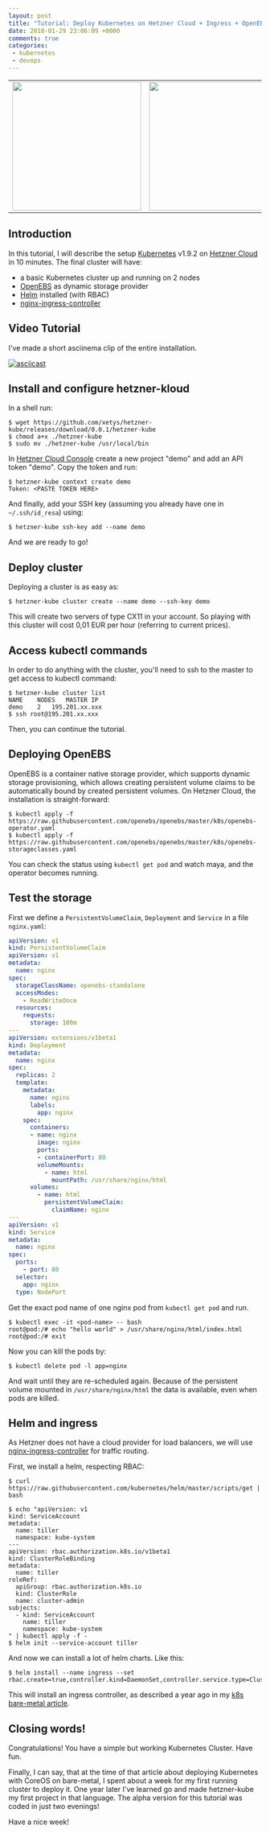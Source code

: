 ```yaml
---
layout: post
title: "Tutorial: Deploy Kubernetes on Hetzner Cloud + Ingress + OpenEBS storage"
date: 2018-01-29 23:06:09 +0000
comments: true
categories:
 - kubernetes
 - devops
---
```



<table width="100%">
<tr>
<td align="center"><img src="/images/2018/01/k8s.png" width="256"></td>
<td align="center"><img src="/images/2018/01/icon-hetzner-cloud.svg" width="256"></td>
</table>

## Introduction

In this tutorial, I will describe the setup [Kubernetes][] v1.9.2 on [Hetzner Cloud][] in 10 minutes.
The final cluster will have:

* a basic Kubernetes cluster up and running on 2 nodes
* [OpenEBS][] as dynamic storage provider
* [Helm][] installed (with RBAC)
* [nginx-ingress-controller][]

## Video Tutorial

I've made a short asciinema clip of the entire installation.

[![asciicast](https://asciinema.org/a/eiom8msOO77bk25oZ6onbe3Y2.png)](https://asciinema.org/a/eiom8msOO77bk25oZ6onbe3Y2)

<!-- more -->
## Install and configure hetzner-kloud

In a shell run:

```
$ wget https://github.com/xetys/hetzner-kube/releases/download/0.0.1/hetzner-kube
$ chmod a+x ./hetzner-kube
$ sudo mv ./hetzner-kube /usr/local/bin
```

In [Hetzner Cloud Console][] create a new project "demo" and add an API token "demo". Copy the token and run:

```
$ hetzner-kube context create demo
Token: <PASTE TOKEN HERE>
```

And finally, add your SSH key (assuming you already have one in `~/.ssh/id_resa`) using:

```
$ hetzner-kube ssh-key add --name demo
```

And we are ready to go!

## Deploy cluster

Deploying a cluster is as easy as:

```
$ hetzner-kube cluster create --name demo --ssh-key demo
```

This will create two servers of type CX11 in your account. So playing with this cluster will cost 0,01 EUR per hour (referring to current prices).

## Access kubectl commands

In order to do anything with the cluster, you'll need to ssh to the master to get access to kubectl command:

```
$ hetzner-kube cluster list
NAME	NODES	MASTER IP
demo	2	195.201.xx.xxx
$ ssh root@195.201.xx.xxx
```

Then, you can continue the tutorial.

## Deploying OpenEBS

OpenEBS is a container native storage provider, which supports dynamic storage provisioning, which allows creating persistent volume claims to be automatically bound by created persistent volumes. On Hetzner Cloud, the installation is straight-forward:

```
$ kubectl apply -f https://raw.githubusercontent.com/openebs/openebs/master/k8s/openebs-operator.yaml
$ kubectl apply -f https://raw.githubusercontent.com/openebs/openebs/master/k8s/openebs-storageclasses.yaml
```

You can check the status using `kubectl get pod` and watch maya, and the operator becomes running.

## Test the storage

First we define a `PersistentVolumeClaim`, `Deployment` and `Service` in a file `nginx.yaml`:

``` yml nginx.yaml
apiVersion: v1
kind: PersistentVolumeClaim
apiVersion: v1
metadata:
  name: nginx
spec:
  storageClassName: openebs-standalone
  accessModes:
    - ReadWriteOnce
  resources:
    requests:
      storage: 100m
---
apiVersion: extensions/v1beta1
kind: Deployment
metadata:
  name: nginx
spec:
  replicas: 2
  template:
    metadata:
      name: nginx
      labels:
        app: nginx
    spec:
      containers:
      - name: nginx
        image: nginx
        ports:
        - containerPort: 80
        volumeMounts:
          - name: html
            mountPath: /usr/share/nginx/html
      volumes:
        - name: html
          persistentVolumeClaim:
            claimName: nginx
---
apiVersion: v1
kind: Service
metadata:
  name: nginx
spec:
  ports:
    - port: 80
  selector:
    app: nginx
  type: NodePort
```

Get the exact pod name of one nginx pod from `kubectl get pod` and run.

```
$ kubectl exec -it <pod-name> -- bash
root@pod:/# echo "hello world" > /usr/share/nginx/html/index.html
root@pod:/# exit
```

Now you can kill the pods by:

```
$ kubectl delete pod -l app=nginx
```

And wait until they are re-scheduled again. Because of the persistent volume mounted in `/usr/share/nginx/html` the data is available, even when pods are killed.

## Helm and ingress

As Hetzner does not have a cloud provider for load balancers, we will use [nginx-ingress-controller][] for traffic routing.

First, we install a helm, respecting RBAC:

```
$ curl https://raw.githubusercontent.com/kubernetes/helm/master/scripts/get | bash

$ echo "apiVersion: v1
kind: ServiceAccount
metadata:
  name: tiller
  namespace: kube-system
---
apiVersion: rbac.authorization.k8s.io/v1beta1
kind: ClusterRoleBinding
metadata:
  name: tiller
roleRef:
  apiGroup: rbac.authorization.k8s.io
  kind: ClusterRole
  name: cluster-admin
subjects:
  - kind: ServiceAccount
    name: tiller
    namespace: kube-system
" | kubectl apply -f -
$ helm init --service-account tiller
```

And now we can install a lot of helm charts. Like this:

```
$ helm install --name ingress --set rbac.create=true,controller.kind=DaemonSet,controller.service.type=ClusterIP
```

This will install an ingress controller, as described a year ago in my [k8s bare-metal article](/blog/2017/01/25/deploy-kubernetes-to-bare-metal-with-nginx/).


## Closing words!

Congratulations! You have a simple but working Kubernetes Cluster. Have fun.

Finally, I can say, that at the time of that article about deploying Kubernetes with CoreOS on bare-metal, I spent about a week for my first running cluster to deploy it. One year later I've learned go and made hetzner-kube my first project in that language. The alpha version for this tutorial was coded in just two evenings!

Have a nice week!





[OpenEBS]: https://www.openebs.io/
[Helm]: https://helm.sh
[nginx-ingress-controller]: https://github.com/kubernetes/ingress-nginx
[Kubernetes]: https://kubernetes.io
[Hetzner Cloud]: https://www.hetzner.de/cloud
[Hetzner Cloud Console]: https://console.hetzner.cloud
